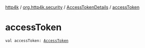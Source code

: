 [http4k](../../index.md) / [org.http4k.security](../index.md) / [AccessTokenDetails](index.md) / [accessToken](./access-token.md)

# accessToken

`val accessToken: `[`AccessToken`](../-access-token/index.md)